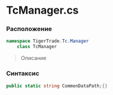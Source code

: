 
# TcManager.cs
### Расположение
```csharp
namespace TigerTrade.Tc.Manager  
    class TcManager
```

> Описание

### Синтаксис
```csharp
public static string CommonDataPath;{}
```
